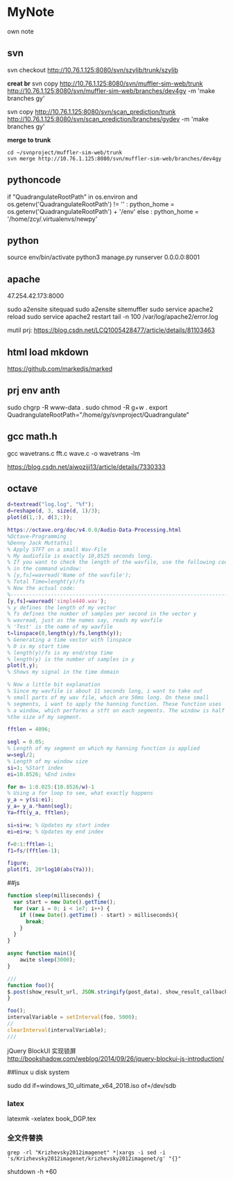 # MyNote
own note

## svn

svn checkout http://10.76.1.125:8080/svn/szylib/trunk/szylib

**creat br**
svn copy http://10.76.1.125:8080/svn/muffler-sim-web/trunk http://10.76.1.125:8080/svn/muffler-sim-web/branches/dev4gy -m 'make branches gy'

svn copy http://10.76.1.125:8080/svn/scan_prediction/trunk http://10.76.1.125:8080/svn/scan_prediction/branches/gydev -m 'make branches gy'

**merge to trunk**
```
cd ~/svnproject/muffler-sim-web/trunk
svn merge http://10.76.1.125:8080/svn/muffler-sim-web/branches/dev4gy

```

## pythoncode

if "QuadrangulateRootPath" in os.environ and os.getenv('QuadrangulateRootPath') != '' :
    python_home = os.getenv('QuadrangulateRootPath') + '/env'
else :
    python_home = '/home/zcy/.virtualenvs/newpy'

## python

source env/bin/activate 
python3 manage.py runserver 0.0.0.0:8001

## apache

47.254.42.173:8000

sudo a2ensite sitequad
sudo a2ensite sitemuffler
sudo service apache2 reload
sudo service apache2 restart
tail -n 100 /var/log/apache2/error.log

mutil prj:
https://blog.csdn.net/LCQ1005428477/article/details/81103463


## html load mkdown
https://github.com/markedjs/marked

## prj env anth
sudo chgrp -R www-data .
sudo chmod -R g+w .
export QuadrangulateRootPath="/home/gy/svnproject/Quadrangulate"

## gcc math.h
gcc wavetrans.c fft.c wave.c -o wavetrans -lm

https://blog.csdn.net/aiwoziji13/article/details/7330333


## octave
```m
d=textread("log.log", "%f");
d=reshape(d, 3, size(d, 1)/3);
plot(d(1,:), d(3,:));

https://octave.org/doc/v4.0.0/Audio-Data-Processing.html
%Octave-Programming 
%Denny Jack Muttathil
% Apply STFT on a small Wav-File
% My audiofile is exactly 10,8525 seconds long.
% If you want to check the length of the wavfile, use the following code 
% in the command window:
% [y,fs]=wavread('Name of the wavfile');
% Total Time=lenght(y)/fs 
% Now the actual code: 
%------------------------------------------------------------------------
[y,fs]=wavread('simple440.wav');
% y defines the length of my vector
% fs defines the number of samples per second in the vector y
% wavread, just as the names say, reads my wavfile
% 'Test' is the name of my wavfile 
t=linspace(0,length(y)/fs,length(y));
% Generating a time vector with linspace
% 0 is my start time
% length(y)/fs is my end/stop time
% length(y) is the number of samples in y 
plot(t,y);
% Shows my signal in the time domain

% Now a little bit explanation
% Since my wavfile is about 11 seconds long, i want to take out
% small parts of my wav file, which are 50ms long. On these small
% segments, i want to apply the hanning function. These function uses 
% a window, which performs a stft on each segments. The window is half  
%the size of my segment.

fftlen = 4096; 

segl = 0.05; 
% Length of my segment on which my hanning function is applied
w=segl/2;
% Length of my window size
si=1; %Start index
ei=10.8526; %End index

for m= 1:0.025:(10.8526/w)-1
% Using a for loop to see, what exactly happens
y_a = y(si:ei); 
y_a= y_a.*hann(segl);
Ya=fft(y_a, fftlen);

si=si+w; % Updates my start index 
ei=ei+w; % Updates my end index 

f=0:1:fftlen-1;
f1=fs/(fftlen-1);

figure; 
plot(f1, 20*log10(abs(Ya)));

```


##js
```js
function sleep(milliseconds) {
  var start = new Date().getTime();
  for (var i = 0; i < 1e7; i++) {
    if ((new Date().getTime() - start) > milliseconds){
      break;
    }
  }
}

async function main(){
	awite sleep(3000);
}

///
function foo(){
$.post(show_result_url, JSON.stringify(post_data), show_result_callback);
}

foo();
intervalVariable = setInterval(foo, 5000);
//
clearInterval(intervalVariable);
///
```

jQuery BlockUI 实现锁屏
http://bookshadow.com/weblog/2014/09/26/jquery-blockui-js-introduction/

##linux u disk system

sudo dd if=windows_10_ultimate_x64_2018.iso of=/dev/sdb


### latex 
latexmk -xelatex book_DGP.tex

### 全文件替换
```
grep -rl "Krizhevsky2012imagenet" *|xargs -i sed -i 's/Krizhevsky2012imagenet/krizhevsky2012imagenet/g' "{}"
```

shutdown -h +60
